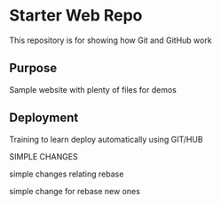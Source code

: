 # Starter Web Repo

This repository is for showing how Git and GitHub work

## Purpose

Sample website with plenty of files for demos

## Deployment

Training to learn deploy automatically using GIT/HUB

SIMPLE CHANGES

simple changes relating rebase

simple change for rebase new ones
